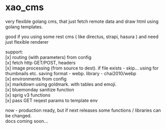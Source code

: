 # xao_cms
very flexible golang cms, that just fetch remote data and draw html using golang templates.  

good if you using some rest cms ( like directus, strapi, hasura ) and need just flexible renderer  
  
support:  
[x] routing (with parameters) from config  
[x] fetch http GET/POST, headers  
[x] image processing (from source to dest). if file exists - skip... using for thumbnails etc. saving format - webp. library - chai2010/webp  
[x] environments from config  
[x] markdown using goldmark. with tables and emoji.  
[x] bluemonday sanitize function  
[x] sprig v3 functions  
[x] pass GET reqest params to template env  
  
now - production ready, but if next releases some functions / libraries can be changed.  
docs coming soon...  
